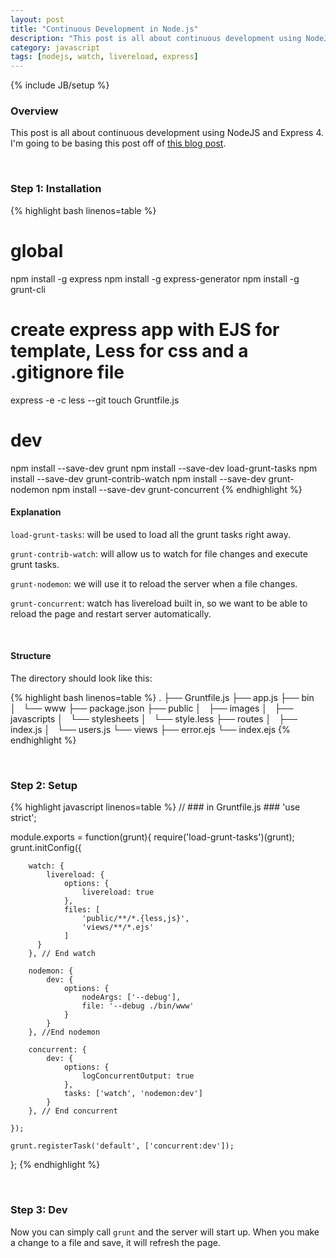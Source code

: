 ```yaml
---
layout: post
title: "Continuous Development in Node.js"
description: "This post is all about continuous development using NodeJS and Express 4. I'm going to be basing this post off of [this blog post](http://ponyfoo.com/articles/continuous-development-in-nodejs)."
category: javascript
tags: [nodejs, watch, livereload, express]
---
```

{% include JB/setup %}

<!-- Overview -->
<h3>Overview</h3>

This post is all about continuous development using NodeJS and Express 4. I'm going to be basing this post off of [this blog post](http://ponyfoo.com/articles/continuous-development-in-nodejs).

<br />
<!-- Step 1: Installation -->
<h3>Step 1: Installation</h3>

<!-- Code _______________________________________-->
{% highlight bash linenos=table  %}
# global
npm install -g express
npm install -g express-generator
npm install -g grunt-cli

# create express app with EJS for template, Less for css and a .gitignore file
express -e -c less --git
touch Gruntfile.js

# dev
npm install --save-dev grunt
npm install --save-dev load-grunt-tasks
npm install --save-dev grunt-contrib-watch
npm install --save-dev grunt-nodemon
npm install --save-dev grunt-concurrent
{% endhighlight %}
<!-- /Code ^^^^^^^^^^^^^^^^^^^^^^^^^^^^^^^^^^^^^^-->

<h4><b>Explanation</b></h4>

`load-grunt-tasks`: will be used to load all the grunt tasks right away.

`grunt-contrib-watch`: will allow us to watch for file changes and execute grunt tasks.

`grunt-nodemon`: we will use it to reload the server when a file changes.

`grunt-concurrent`: watch has livereload built in, so we want to be able to reload the page and restart server automatically.

<br />
<h4><b>Structure</b></h4>

The directory should look like this:

<!-- Code _______________________________________-->
{% highlight bash linenos=table  %}
.
├── Gruntfile.js
├── app.js
├── bin
│   └── www
├── package.json
├── public
│   ├── images
│   ├── javascripts
│   └── stylesheets
│       └── style.less
├── routes
│   ├── index.js
│   └── users.js
└── views
    ├── error.ejs
    └── index.ejs
{% endhighlight %}
<!-- /Code ^^^^^^^^^^^^^^^^^^^^^^^^^^^^^^^^^^^^^^-->

<br />
<!-- Step 2: Setup -->
<h3>Step 2: Setup</h3>

<!-- Code _______________________________________-->
{% highlight javascript linenos=table  %}
// ### in Gruntfile.js ###
'use strict';

module.exports = function(grunt){
    require('load-grunt-tasks')(grunt);
    grunt.initConfig({
        
        watch: {
            livereload: {
                options: {
                    livereload: true
                },
                files: [
                    'public/**/*.{less,js}',
                    'views/**/*.ejs'
                ]
          }
        }, // End watch

        nodemon: {
            dev: {
                options: {
                    nodeArgs: ['--debug'],
                    file: '--debug ./bin/www'
                }
            }
        }, //End nodemon

        concurrent: {
            dev: {
                options: {
                    logConcurrentOutput: true
                },
                tasks: ['watch', 'nodemon:dev']
            }
        }, // End concurrent

    });

    grunt.registerTask('default', ['concurrent:dev']);
};
{% endhighlight %}
<!-- /Code ^^^^^^^^^^^^^^^^^^^^^^^^^^^^^^^^^^^^^^-->

<br />
<!-- Step 3: Dev -->
<h3>Step 3: Dev</h3>

Now you can simply call `grunt` and the server will start up. When you make a change to a file and save, it will refresh the page.